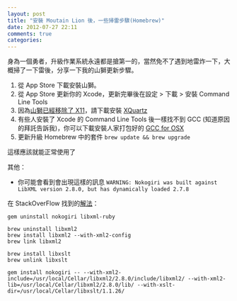 ```yaml
---
layout: post
title: "安裝 Moutain Lion 後，一些掃雷步驟(Homebrew)"
date: 2012-07-27 22:11
comments: true
categories:
---
```


身為一個勇者，升級作業系統永遠都是搶第一的，當然免不了遇到地雷炸一下，大概掃了一下雷後，分享一下我的山獅更新步驟。

1. 從 App Store 下載安裝山獅。
2. 從 App Store 更新你的 Xcode，更新完畢後在設定 > 下載 > 安裝 Command Line Tools
3. 因為[山獅已經移除了 X11](http://support.apple.com/kb/HT5293?viewlocale=en_US&locale=en_US)，請下載安裝 [XQuartz](http://xquartz.macosforge.org/landing/)
4. 有些人安裝了 Xcode 的 Command Line Tools 後一樣找不到 GCC (知道原因的拜託告訴我)，你可以下載安裝人家打包好的 [GCC for OSX](https://github.com/kennethreitz/osx-gcc-installer/)
5. 更新升級 Homebrew 中的套件 `brew update && brew upgrade`

這樣應該就能正常使用了

其他：
* 你可能會看到會出現這樣的訊息 `WARNING: Nokogiri was built against LibXML version 2.8.0, but has dynamically loaded 2.7.8`

在 StackOverFlow 找到的[解法](http://stackoverflow.com/questions/11452380/warning-nokogiri-was-built-against-libxml-version-2-7-3-but-has-dynamically-lo)：
```
gem uninstall nokogiri libxml-ruby

brew uninstall libxml2
brew install libxml2 --with-xml2-config
brew link libxml2

brew install libxslt
brew unlink libxslt

gem install nokogiri -- --with-xml2-include=/usr/local/Cellar/libxml2/2.8.0/include/libxml2/ --with-xml2-lib=/usr/local/Cellar/libxml2/2.8.0/lib/ --with-xslt-dir=/usr/local/Cellar/libxslt/1.1.26/
```
